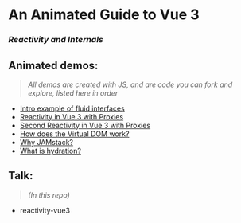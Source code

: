 # An Animated Guide to Vue 3
### _Reactivity and Internals_

## Animated demos:
> _All demos are created with JS, and are code you can fork and explore, listed here in order_

- [Intro example of fluid interfaces](https://codepen.io/sdras/full/LYELqPX)
- [Reactivity in Vue 3 with Proxies](https://codepen.io/sdras/full/zYYzjBg)
- [Second Reactivity in Vue 3 with Proxies](https://codepen.io/sdras/full/GRJZddR)
- [How does the Virtual DOM work?](https://codepen.io/sdras/full/RwwQapa)
- [Why JAMstack?](https://codepen.io/sdras/full/NWqNBzV)
- [What is hydration?](https://codepen.io/sdras/full/oNXgKQY)

## Talk:
> _(In this repo)_
- reactivity-vue3
